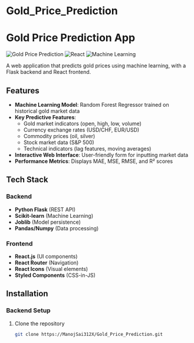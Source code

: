 ﻿# Gold_Price_Prediction

# Gold Price Prediction App

![Gold Price Prediction](https://img.shields.io/badge/Python-Flask-blue)
![React](https://img.shields.io/badge/Frontend-React-61DAFB)
![Machine Learning](https://img.shields.io/badge/ML-RandomForestRegressor-FFD700)

A web application that predicts gold prices using machine learning, with a Flask backend and React frontend.

## Features

- **Machine Learning Model**: Random Forest Regressor trained on historical gold market data
- **Key Predictive Features**:
  - Gold market indicators (open, high, low, volume)
  - Currency exchange rates (USD/CHF, EUR/USD)
  - Commodity prices (oil, silver)
  - Stock market data (S&P 500)
  - Technical indicators (lag features, moving averages)
- **Interactive Web Interface**: User-friendly form for inputting market data
- **Performance Metrics**: Displays MAE, MSE, RMSE, and R² scores

## Tech Stack

### Backend
- **Python Flask** (REST API)
- **Scikit-learn** (Machine Learning)
- **Joblib** (Model persistence)
- **Pandas/Numpy** (Data processing)

### Frontend
- **React.js** (UI components)
- **React Router** (Navigation)
- **React Icons** (Visual elements)
- **Styled Components** (CSS-in-JS)

## Installation

### Backend Setup
1. Clone the repository
   ```bash
   git clone https://ManojSai312X/Gold_Price_Prediction.git
